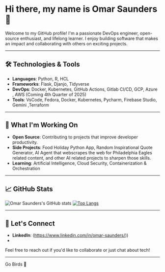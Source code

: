 # Hi there, my name is Omar Saunders 👋

Welcome to my GitHub profile! I'm a passionate DevOps engineer, open-source enthusiast, and lifelong learner. I enjoy building software that makes an impact and collaborating with others on exciting projects.

---

## 🛠️ Technologies & Tools

- **Languages**: Python, R, HCL
- **Frameworks**: Flask, Djanjo, Tidyverse
- **DevOps**: Docker, Kubernetes, GitHub Actions, Gitlab CI/CD, GCP, Azure , AWS (Coming 4th Quarter of 2025)
- **Tools**: VsCode, Fedora, Docker, Kubernetes, Pycharm, Firebase Studio, Gemini ,Terraform 

---

## 🌟 What I'm Working On

- **Open Source**: Contributing to projects that improve developer productivity.
- **Side Projects**: Food Holiday Python App, Random Inspirational Quote Generator, AI Agent that webscrapes the web for Philadelphia Eagles related content, and other AI related projects to sharpen those skills. 
- **Learning**: Artificial Intelligence, Cloud Security, Containerization & Orchestration

---

## 📈 GitHub Stats

![Omar Saunders's GitHub stats](https://github-readme-stats.vercel.app/api?username=OmarSaunders&show_icons=true&theme=radical)
[![Top Langs](https://github-readme-stats.vercel.app/api/top-langs/?username=OmarSaunders&layout=compact&theme=radical)](https://github.com/anuraghazra/github-readme-stats)

---

## 💬 Let's Connect

- **LinkedIn**: (https://www.linkedin.com/in/omar-saunders/))
- 

Feel free to reach out if you'd like to collaborate or just chat about tech!

---


Go Birds 🦅
